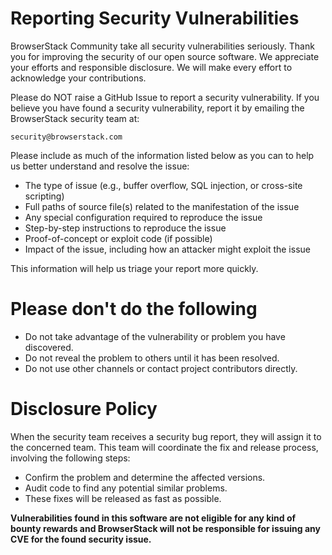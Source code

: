 # Reporting Security Vulnerabilities

BrowserStack Community take all security vulnerabilities seriously. Thank you for improving the security of our open source software. We appreciate your efforts and responsible disclosure. We will make every effort to acknowledge your contributions.

Please do NOT raise a GitHub Issue to report a security vulnerability. If you believe you have found a security vulnerability, report it by emailing the BrowserStack security team at:

    security@browserstack.com

Please include as much of the information listed below as you can to help us better understand and resolve the issue:

  * The type of issue (e.g., buffer overflow, SQL injection, or cross-site scripting)
  * Full paths of source file(s) related to the manifestation of the issue
  * Any special configuration required to reproduce the issue
  * Step-by-step instructions to reproduce the issue
  * Proof-of-concept or exploit code (if possible)
  * Impact of the issue, including how an attacker might exploit the issue

This information will help us triage your report more quickly.

# Please don't do the following

- Do not take advantage of the vulnerability or problem you have discovered.
- Do not reveal the problem to others until it has been resolved.
- Do not use other channels or contact project contributors directly.

# Disclosure Policy

When the security team receives a security bug report, they will assign it to the concerned team. This team will coordinate the fix and release process, involving the following steps:

  * Confirm the problem and determine the affected versions.
  * Audit code to find any potential similar problems.
  * These fixes will be released as fast as possible.

**Vulnerabilities found in this software are not eligible for any kind of bounty rewards and BrowserStack will not be responsible for issuing any CVE for the found security issue.**
